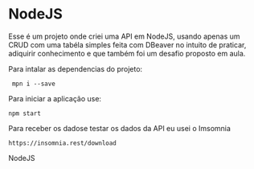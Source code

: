 # NodeJS

 Esse é um projeto onde criei uma API em NodeJS, usando apenas um CRUD com uma tabéla simples feita com DBeaver no intuito de praticar, adiquirir conhecimento e que também foi um desafio proposto em aula.

Para intalar as dependencias do projeto:

```
 mpn i --save
 ```

  Para iniciar a aplicação use:

```
npm start
```


  Para receber os dadose testar os dados da API eu usei o Imsomnia

  ```
  https://insomnia.rest/download
  ```


NodeJS

